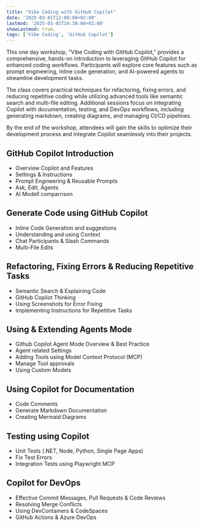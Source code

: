 ```yaml
---
title: "Vibe Coding with GitHub Copilot"
date: '2025-03-01T12:00:00+02:00'
lastmod: '2025-03-01T14:30:00+02:00'
showLastmod: true,
tags: ['Vibe Coding', 'GitHub Copilot']
---
```


This one day workshop, "Vibe Coding with GitHub Copilot," provides a comprehensive, hands-on introduction to leveraging GitHub Copilot for enhanced coding workflows. Participants will explore core features such as prompt engineering, inline code generation, and AI-powered agents to streamline development tasks. 

The class covers practical techniques for refactoring, fixing errors, and reducing repetitive coding while utilizing advanced tools like semantic search and multi-file editing. Additional sessions focus on integrating Copilot with documentation, testing, and DevOps workflows, including generating markdown, creating diagrams, and managing CI/CD pipelines. 

By the end of the workshop, attendees will gain the skills to optimize their development process and integrate Copilot seamlessly into their projects.

## GitHub Copilot Introduction​

- Overview Copilot and Features
- Settings & Instructions
- Prompt Engineering & Reusable Prompts
- Ask, Edit, Agents
- AI Modell comparrison

## Generate Code using GitHub Copilot​

- Inline Code Generation and suggestions
- Understanding and using Context
- Chat Participants & Slash Commands
- Multi-File Edits

## Refactoring, Fixing Errors ​& Reducing Repetitive Tasks​

- Semantic Search & Explaining Code
- GitHub Copilot Thinking
- Using Screenshots for Error Fixing
- Implementing Instructions for Repetitive Tasks

## Using & Extending Agents Mode

- Github Copilot Agent Mode Overview & Best Practice
- Agent related Settings
- Adding Tools using Model Context Protocol (MCP)
- Manage Tool approvals
- Using Custom Models

## Using Copilot for Documentation​

- Code Comments
- Generate Markdown Documentation
- Creating Mermaid Diagrams

## Testing using Copilot​

- Unit Tests (.NET, Node, Python, Single Page Apps)
- Fix Test Errors
- Integration Tests using Playwright MCP

## Copilot for DevOps​

- Effective Commit Messages, Pull Requests & Code Reviews
- Resolving Merge Conflicts
- Using DevContainers & CodeSpaces
- GitHub Actions & Azure DevOps
